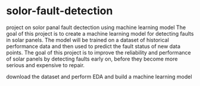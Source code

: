 # solor-fault-detection
project on solor panal fault dectection using machine learning model 
The goal of this project is to create a machine learning model for detecting faults in solar panels. The model will be trained on a dataset of historical performance data and then used to predict the fault status of new data points. The goal of this project is to improve the reliability and performance of solar panels by detecting faults early on, before they become more serious and expensive to repair.

download the dataset and perform EDA and build a machine learning model
